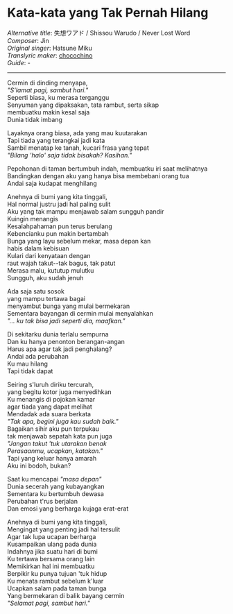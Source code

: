 # Kata-kata yang Tak Pernah Hilang
_Alternative title_: 失想ワアド / Shissou Warudo / Never Lost Word  
_Composer_: Jin  
_Original singer_: Hatsune Miku  
_Translyric maker_: [chocochino](http://soundcloud.com/chocochino)  
_Guide_: -  

---

Cermin di dinding menyapa,  
_"S'lamat pagi, sambut hari."_  
Seperti biasa, ku merasa terganggu  
Senyuman yang dipaksakan, tata rambut, serta sikap  
membuatku makin kesal saja  
Dunia tidak imbang  

Layaknya orang biasa, ada yang mau kuutarakan  
Tapi tiada yang terangkai jadi kata  
Sambil menatap ke tanah, kucari frasa yang tepat  
_"Bilang 'halo' saja tidak bisakah? Kasihan."_  

Pepohonan di taman bertumbuh indah, membuatku iri saat melihatnya  
Bandingkan dengan aku yang hanya bisa membebani orang tua  
Andai saja kudapat menghilang  

Anehnya di bumi yang kita tinggali,  
Hal normal justru jadi hal paling sulit  
Aku yang tak mampu menjawab salam sungguh pandir  
Kuingin menangis  
Kesalahpahaman pun terus berulang  
Kebencianku pun makin bertambah  
Bunga yang layu sebelum mekar, masa depan kan  
habis dalam kebisuan  
Kulari dari kenyataan dengan  
raut wajah takut--tak bagus, tak patut  
Merasa malu, kututup mulutku  
Sungguh, aku sudah jenuh  

Ada saja satu sosok  
yang mampu tertawa bagai  
menyambut bunga yang mulai bermekaran  
Sementara bayangan di cermin mulai menyalahkan  
_"... ku tak bisa jadi seperti dia, maafkan."_  

Di sekitarku dunia terlalu sempurna  
Dan ku hanya penonton berangan-angan  
Harus apa agar tak jadi penghalang?  
Andai ada perubahan  
Ku mau hilang  
Tapi tidak dapat  

Seiring s'luruh diriku tercurah,  
yang begitu kotor juga menyedihkan  
Ku menangis di pojokan kamar  
agar tiada yang dapat melihat  
Mendadak ada suara berkata  
_"Tak apa, begini juga kau sudah baik."_  
Bagaikan sihir aku pun terpukau  
tak menjawab sepatah kata pun juga  
_"Jangan takut 'tuk utarakan benak_  
_Perasaanmu, ucapkan, katakan."_  
Tapi yang keluar hanya amarah  
Aku ini bodoh, bukan?  

Saat ku mencapai _"masa depan"_  
Dunia secerah yang kubayangkan  
Sementara ku bertumbuh dewasa  
Perubahan t'rus berjalan  
Dan emosi yang berharga kujaga erat-erat  

Anehnya di bumi yang kita tinggali,  
Mengingat yang penting jadi hal tersulit  
Agar tak lupa ucapan berharga  
Kusampaikan ulang pada dunia  
Indahnya jika suatu hari di bumi  
Ku tertawa bersama orang lain  
Memikirkan hal ini membuatku  
Berpikir ku punya tujuan 'tuk hidup  
Ku menata rambut sebelum k'luar  
Ucapkan salam pada taman bunga  
Yang bermekaran di balik bayang cermin  
_"Selamat pagi, sambut hari."_  
